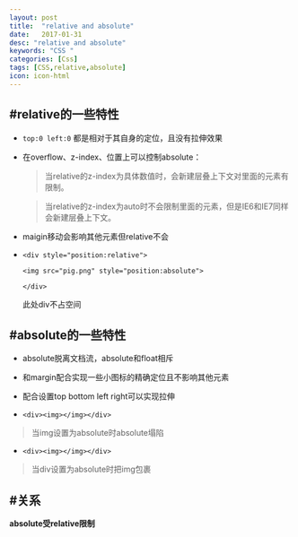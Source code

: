 ```yaml
---
layout: post
title:  "relative and absolute"
date:   2017-01-31
desc: "relative and absolute"
keywords: "CSS "
categories: [Css]
tags: [CSS,relative,absolute]
icon: icon-html
---
```

#relative的一些特性
------

- `top:0 left:0` 都是相对于其自身的定位，且没有拉伸效果

- 在overflow、z-index、位置上可以控制absolute：
     
   >  当relative的z-index为具体数值时，会新建层叠上下文对里面的元素有限制。
   
   >  当relative的z-index为auto时不会限制里面的元素，但是IE6和IE7同样会新建层叠上下文。
 

- maigin移动会影响其他元素但relative不会

-    `<div style="position:relative">`

     `<img src="pig.png" style="position:absolute">`

     `</div>` 

     此处div不占空间

#absolute的一些特性
------
- absolute脱离文档流，absolute和float相斥

- 和margin配合实现一些小图标的精确定位且不影响其他元素

- 配合设置top bottom left right可以实现拉伸

- `<div><img></img></div>`   
  
>  当img设置为absolute时absolute塌陷

-    `<div><img></img></div>`
>  当div设置为absolute时把img包裹



#关系
------
**absolute受relative限制**

 
